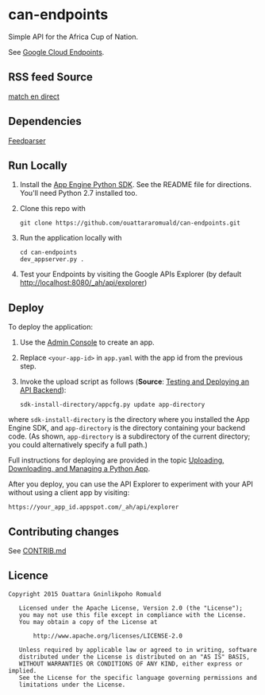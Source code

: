# can-endpoints

Simple API for the Africa Cup of Nation.

See [Google Cloud Endpoints][1].

## RSS feed Source
[match en direct](http://www.matchendirect.fr/)

## Dependencies
[Feedparser][2]

## Run Locally
1. Install the [App Engine Python SDK](https://developers.google.com/appengine/downloads).
See the README file for directions. You'll need Python 2.7 installed too.

2. Clone this repo with

   ```
   git clone https://github.com/ouattararomuald/can-endpoints.git
   ```
3. Run the application locally with

   ```
   cd can-endpoints
   dev_appserver.py .
   ```
4. Test your Endpoints by visiting the Google APIs Explorer (by default [http://localhost:8080/_ah/api/explorer](http://localhost:8080/_ah/api/explorer))

## Deploy
To deploy the application:

1. Use the [Admin Console](https://appengine.google.com) to create an app.
2. Replace `<your-app-id>` in `app.yaml` with the app id from the previous step.
4. Invoke the upload script as follows (**Source**: [Testing and Deploying an API Backend][3]):

   ```
   sdk-install-directory/appcfg.py update app-directory
   ```
where `sdk-install-directory` is the directory where you installed the App Engine SDK, and `app-directory` is the directory containing your backend code. (As shown, `app-directory` is a subdirectory of the current directory; you could alternatively specify a full path.)

Full instructions for deploying are provided in the topic [Uploading, Downloading, and Managing a Python App][4].

After you deploy, you can use the API Explorer to experiment with your API without using a client app by visiting:
   ```
   https://your_app_id.appspot.com/_ah/api/explorer
   ```

[1]: https://cloud.google.com/appengine/docs/python/endpoints/
[2]: https://github.com/kurtmckee/feedparser
[3]: https://cloud.google.com/appengine/docs/python/endpoints/test_deploy
[4]: https://cloud.google.com/appengine/docs/python/tools/uploadinganapp

## Contributing changes
See [CONTRIB.md](LICENSE)

## Licence
```
Copyright 2015 Ouattara Gninlikpoho Romuald

   Licensed under the Apache License, Version 2.0 (the "License");
   you may not use this file except in compliance with the License.
   You may obtain a copy of the License at

       http://www.apache.org/licenses/LICENSE-2.0

   Unless required by applicable law or agreed to in writing, software
   distributed under the License is distributed on an "AS IS" BASIS,
   WITHOUT WARRANTIES OR CONDITIONS OF ANY KIND, either express or implied.
   See the License for the specific language governing permissions and
   limitations under the License.
```
